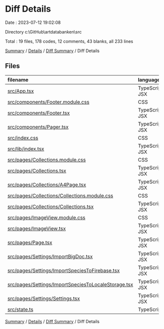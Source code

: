 # Diff Details

Date : 2023-07-12 19:02:08

Directory c:\\GitHub\\artdatabanken\\src

Total : 19 files,  178 codes, 12 comments, 43 blanks, all 233 lines

[Summary](results.md) / [Details](details.md) / [Diff Summary](diff.md) / Diff Details

## Files
| filename | language | code | comment | blank | total |
| :--- | :--- | ---: | ---: | ---: | ---: |
| [src/App.tsx](/src/App.tsx) | TypeScript JSX | -14 | 2 | -2 | -14 |
| [src/components/Footer.module.css](/src/components/Footer.module.css) | CSS | 4 | 0 | 2 | 6 |
| [src/components/Footer.tsx](/src/components/Footer.tsx) | TypeScript JSX | 5 | 0 | 1 | 6 |
| [src/components/Pager.tsx](/src/components/Pager.tsx) | TypeScript JSX | -4 | 0 | 0 | -4 |
| [src/index.css](/src/index.css) | CSS | -6 | 1 | -2 | -7 |
| [src/lib/index.tsx](/src/lib/index.tsx) | TypeScript JSX | 16 | 1 | 6 | 23 |
| [src/pages/Collections.module.css](/src/pages/Collections.module.css) | CSS | -62 | 0 | -11 | -73 |
| [src/pages/Collections.tsx](/src/pages/Collections.tsx) | TypeScript JSX | -71 | -2 | -11 | -84 |
| [src/pages/Collections/A4Page.tsx](/src/pages/Collections/A4Page.tsx) | TypeScript JSX | 46 | 2 | 10 | 58 |
| [src/pages/Collections/Collections.module.css](/src/pages/Collections/Collections.module.css) | CSS | 62 | 1 | 10 | 73 |
| [src/pages/Collections/Collections.tsx](/src/pages/Collections/Collections.tsx) | TypeScript JSX | 51 | 0 | 9 | 60 |
| [src/pages/ImageView.module.css](/src/pages/ImageView.module.css) | CSS | 1 | 0 | 0 | 1 |
| [src/pages/ImageView.tsx](/src/pages/ImageView.tsx) | TypeScript JSX | 1 | 0 | 0 | 1 |
| [src/pages/Page.tsx](/src/pages/Page.tsx) | TypeScript JSX | 8 | 0 | 0 | 8 |
| [src/pages/Settings/ImportBigDoc.tsx](/src/pages/Settings/ImportBigDoc.tsx) | TypeScript JSX | 66 | 5 | 17 | 88 |
| [src/pages/Settings/ImportSpeciesToFirebase.tsx](/src/pages/Settings/ImportSpeciesToFirebase.tsx) | TypeScript JSX | -17 | 0 | -4 | -21 |
| [src/pages/Settings/ImportSpeciesToLocaleStorage.tsx](/src/pages/Settings/ImportSpeciesToLocaleStorage.tsx) | TypeScript JSX | 71 | 1 | 14 | 86 |
| [src/pages/Settings/Settings.tsx](/src/pages/Settings/Settings.tsx) | TypeScript JSX | 12 | 0 | 2 | 14 |
| [src/state.ts](/src/state.ts) | TypeScript | 9 | 1 | 2 | 12 |

[Summary](results.md) / [Details](details.md) / [Diff Summary](diff.md) / Diff Details